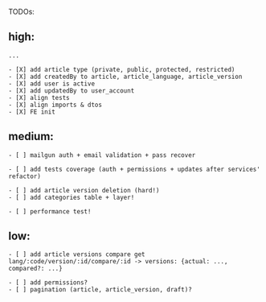 TODOs:

## high:

    ...

    - [X] add article type (private, public, protected, restricted)
    - [X] add createdBy to article, article_language, article_version
    - [X] add user is active
    - [X] add updatedBy to user_account
    - [X] align tests
    - [X] align imports & dtos
    - [X] FE init

## medium: 


    - [ ] mailgun auth + email validation + pass recover

    - [ ] add tests coverage (auth + permissions + updates after services' refactor)

    - [ ] add article version deletion (hard!)
    - [ ] add categories table + layer!

    - [ ] performance test!

## low:
    - [ ] add article versions compare get lang/:code/version/:id/compare/:id -> versions: {actual: ..., compared?: ...}
    
    - [ ] add permissions?
    - [ ] pagination (article, article_version, draft)?
